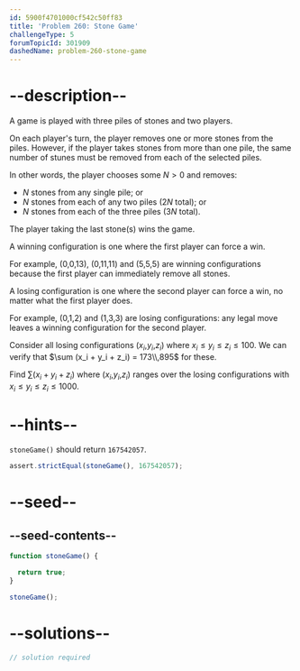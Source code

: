 ```yaml
---
id: 5900f4701000cf542c50ff83
title: 'Problem 260: Stone Game'
challengeType: 5
forumTopicId: 301909
dashedName: problem-260-stone-game
---
```


# --description--

A game is played with three piles of stones and two players.

On each player's turn, the player removes one or more stones from the piles. However, if the player takes stones from more than one pile, the same number of stunes must be removed from each of the selected piles.

In other words, the player chooses some $N > 0$ and removes:

- $N$ stones from any single pile; or
- $N$ stones from each of any two piles ($2N$ total); or
- $N$ stones from each of the three piles ($3N$ total).

The player taking the last stone(s) wins the game.

A winning configuration is one where the first player can force a win.

For example, (0,0,13), (0,11,11) and (5,5,5) are winning configurations because the first player can immediately remove all stones.

A losing configuration is one where the second player can force a win, no matter what the first player does.

For example, (0,1,2) and (1,3,3) are losing configurations: any legal move leaves a winning configuration for the second player.

Consider all losing configurations ($x_i$,$y_i$,$z_i$) where $x_i ≤ y_i ≤ z_i ≤ 100$. We can verify that $\sum (x_i + y_i + z_i) = 173\\,895$ for these.

Find $\sum (x_i + y_i + z_i)$ where ($x_i$,$y_i$,$z_i$) ranges over the losing configurations with $x_i ≤ y_i ≤ z_i ≤ 1000$.

# --hints--

`stoneGame()` should return `167542057`.

```js
assert.strictEqual(stoneGame(), 167542057);
```

# --seed--

## --seed-contents--

```js
function stoneGame() {

  return true;
}

stoneGame();
```

# --solutions--

```js
// solution required
```

